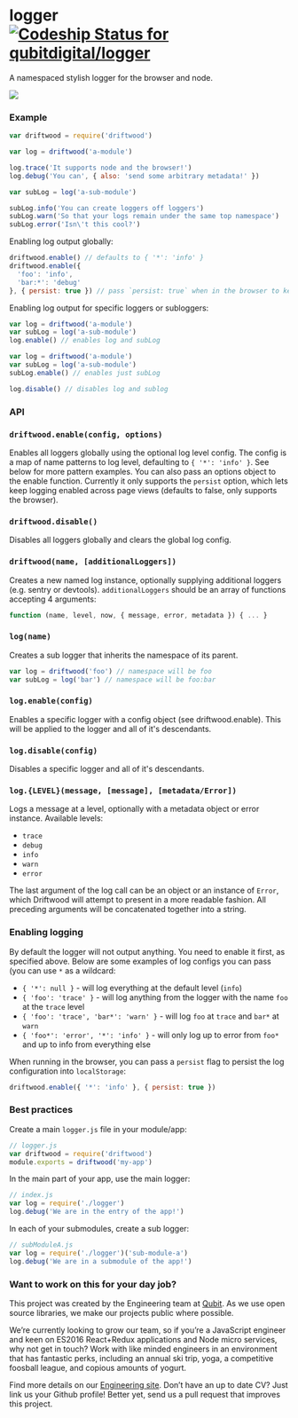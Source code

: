 # logger [ ![Codeship Status for qubitdigital/logger](https://codeship.com/projects/1504d8b0-d965-0133-7924-56bde683aa9e/status?branch=master)](https://codeship.com/projects/143490)

A namespaced stylish logger for the browser and node.

![](https://cloud.githubusercontent.com/assets/621323/18617528/83dc16fa-7dc9-11e6-825f-dfbb4d2fa891.png)


### Example

```js
var driftwood = require('driftwood')

var log = driftwood('a-module')

log.trace('It supports node and the browser!')
log.debug('You can', { also: 'send some arbitrary metadata!' })

var subLog = log('a-sub-module')

subLog.info('You can create loggers off loggers')
subLog.warn('So that your logs remain under the same top namespace')
subLog.error('Isn\'t this cool?')
```

Enabling log output globally:

```js
driftwood.enable() // defaults to { '*': 'info' }
driftwood.enable({
  'foo': 'info',
  'bar:*': 'debug'
}, { persist: true }) // pass `persist: true` when in the browser to keep logging enabled across pages
```

Enabling log output for specific loggers or subloggers:

```js
var log = driftwood('a-module')
var subLog = log('a-sub-module')
log.enable() // enables log and subLog

var log = driftwood('a-module')
var subLog = log('a-sub-module')
subLog.enable() // enables just subLog

log.disable() // disables log and sublog
```


### API

### `driftwood.enable(config, options)`

Enables all loggers globally using the optional log level config. The config is a map of name patterns to log level, defaulting to `{ '*': 'info' }`. See below for more pattern examples. You can also pass an options object to the enable function. Currently it only supports the `persist` option, which lets keep logging enabled across page views (defaults to false, only supports the browser).

### `driftwood.disable()`

Disables all loggers globally and clears the global log config.

### `driftwood(name, [additionalLoggers])`

Creates a new named log instance, optionally supplying additional loggers (e.g. sentry or devtools). `additionalLoggers` should be an array of functions accepting 4 arguments:

```js
function (name, level, now, { message, error, metadata }) { ... }
```

### `log(name)`

Creates a sub logger that inherits the namespace of its parent.

```js
var log = driftwood('foo') // namespace will be foo
var subLog = log('bar') // namespace will be foo:bar
```

### `log.enable(config)`

Enables a specific logger with a config object (see driftwood.enable). This will be applied to the logger and all of it's descendants.

### `log.disable(config)`

Disables a specific logger and all of it's descendants.

### `log.{LEVEL}(message, [message], [metadata/Error])`

Logs a message at a level, optionally with a metadata object or error instance. Available levels:

- `trace`
- `debug`
- `info`
- `warn`
- `error`

The last argument of the log call can be an object or an instance of `Error`, which Driftwood will attempt to present in a more readable fashion. All preceding arguments will be concatenated together into a string.


### Enabling logging

By default the logger will not output anything. You need to enable it first, as specified above. Below are some examples of log configs you can pass (you can use `*` as a wildcard:

- `{ '*': null }` - will log everything at the default level (`info`)
- `{ 'foo': 'trace' }` - will log anything from the logger with the name `foo` at the `trace` level
- `{ 'foo': 'trace', 'bar*': 'warn' }` - will log `foo` at `trace` and `bar*` at `warn`
- `{ 'foo*': 'error', '*': 'info' }` - will only log up to error from `foo*` and up to info from everything else

When running in the browser, you can pass a `persist` flag to persist the log configuration into `localStorage`:

```js
driftwood.enable({ '*': 'info' }, { persist: true })
```

### Best practices

Create a main `logger.js` file in your module/app:

```js
// logger.js
var driftwood = require('driftwood')
module.exports = driftwood('my-app')
```

In the main part of your app, use the main logger:

```js
// index.js
var log = require('./logger')
log.debug('We are in the entry of the app!')
```

In each of your submodules, create a sub logger:

```js
// subModuleA.js
var log = require('./logger')('sub-module-a')
log.debug('We are in a submodule of the app!')
```

### Want to work on this for your day job?

This project was created by the Engineering team at [Qubit](http://www.qubit.com). As we use open source libraries, we make our projects public where possible.

We’re currently looking to grow our team, so if you’re a JavaScript engineer and keen on ES2016 React+Redux applications and Node micro services, why not get in touch? Work with like minded engineers in an environment that has fantastic perks, including an annual ski trip, yoga, a competitive foosball league, and copious amounts of yogurt.

Find more details on our [Engineering site](https://eng.qubit.com). Don’t have an up to date CV? Just link us your Github profile! Better yet, send us a pull request that improves this project.
